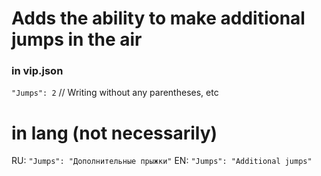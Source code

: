 # Adds the ability to make additional jumps in the air

### in vip.json
`"Jumps": 2` // Writing without any parentheses, etc

# in lang (not necessarily)

RU: `"Jumps": "Дополнительные прыжки"`
EN: `"Jumps": "Additional jumps"`